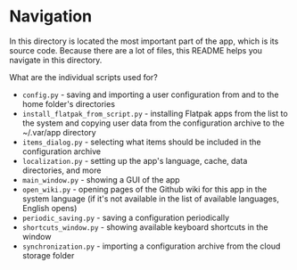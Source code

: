 # Navigation
In this directory is located the most important part of the app, which is its source code.
Because there are a lot of files, this README helps you navigate in this directory.

What are the individual scripts used for?
- `config.py` - saving and importing a user configuration from and to the home folder's directories
- `install_flatpak_from_script.py` - installing Flatpak apps from the list to the system and copying user data from the configuration archive to the ~/.var/app directory
- `items_dialog.py` - selecting what items should be included in the configuration archive
- `localization.py` - setting up the app's language, cache, data directories, and more
- `main_window.py` - showing a GUI of the app
- `open_wiki.py` - opening pages of the Github wiki for this app in the system language (if it's not available in the list of available languages, English opens)
- `periodic_saving.py` - saving a configuration periodically
- `shortcuts_window.py` - showing available keyboard shortcuts in the window
- `synchronization.py` - importing a configuration archive from the cloud storage folder
